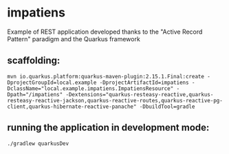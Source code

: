 # impatiens

Example of REST application developed thanks to the "Active Record Pattern" paradigm and the Quarkus framework

## scaffolding:

```shell
mvn io.quarkus.platform:quarkus-maven-plugin:2.15.1.Final:create -DprojectGroupId=local.example -DprojectArtifactId=impatiens -DclassName="local.example.impatiens.ImpatiensResource" -Dpath="/impatiens" -Dextensions="quarkus-resteasy-reactive,quarkus-resteasy-reactive-jackson,quarkus-reactive-routes,quarkus-reactive-pg-client,quarkus-hibernate-reactive-panache" -DbuildTool=gradle
```

## running the application in development mode:

```shell
./gradlew quarkusDev
```
